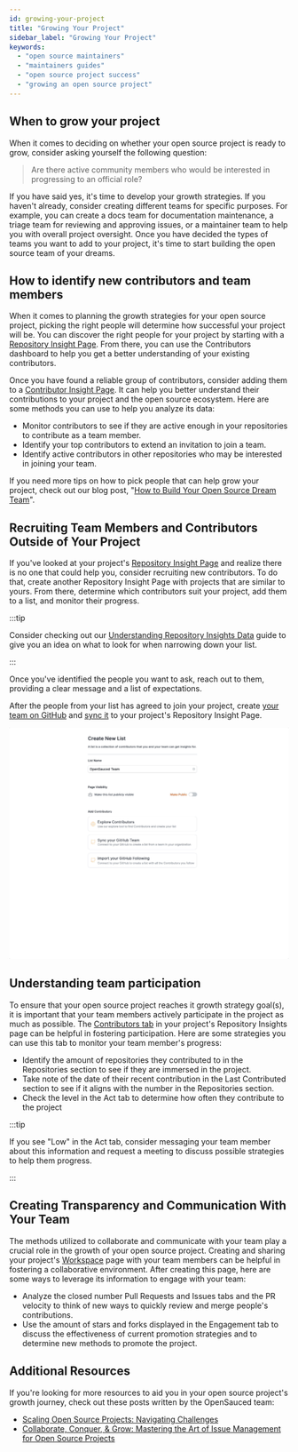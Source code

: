 ```yaml
---
id: growing-your-project
title: "Growing Your Project"
sidebar_label: "Growing Your Project"
keywords:
  - "open source maintainers"
  - "maintainers guides"
  - "open source project success"
  - "growing an open source project"
---
```




## When to grow your project

When it comes to deciding on whether your open source project is ready to grow, consider asking yourself the following question:

> Are there active community members who would be interested in progressing to an official role?

If you have said yes, it's time to develop your growth strategies. If you haven't already, consider creating different teams for specific purposes. For example, you can create a docs team for documentation maintenance, a triage team for reviewing and approving issues, or a maintainer team to help you with overall project oversight. Once you have decided the types of teams you want to add to your project, it's time to start building the open source team of your dreams.

## How to identify new contributors and team members

When it comes to planning the growth strategies for your open source project, picking the right people will determine how successful your project will be. You can discover the right people for your project by starting with a [Repository Insight Page](../maintainers/maintainers-guide.md#creating-a-new-repository-insight-page). From there, you can use the Contributors dashboard to help you get a better understanding of your existing contributors.

Once you have found a reliable group of contributors, consider adding them to a [Contributor Insight Page](../maintainers/maintainers-guide.md#creating-a-new-contributor-insight-page). It can help you better understand their contributions to your project and the open source ecosystem. Here are some methods you can use to help you analyze its data:

- Monitor contributors to see if they are active enough in your repositories to contribute as a team member.
- Identify your top contributors to extend an invitation to join a team.
- Identify active contributors in other repositories who may be interested in joining your team.

If you need more tips on how to pick people that can help grow your project, check out our blog post, "[How to Build Your Open Source Dream Team](https://dev.to/opensauced/how-to-build-your-open-source-dream-team-a-guide-3i90)".

## Recruiting Team Members and Contributors Outside of Your Project

If you've looked at your project's [Repository Insight Page](../features/repo-insights.md) and realize there is no one that could help you, consider recruiting new contributors. To do that, create another Repository Insight Page with projects that are similar to yours. From there, determine which contributors suit your project, add them to a list, and monitor their progress.  

:::tip

Consider checking out our [Understanding Repository Insights Data](../features/repo-insights.md) guide to give you an idea on what to look for when narrowing down your list.

:::

Once you've identified the people you want to ask, reach out to them, providing a clear message and a list of expectations.

After the people from your list has agreed to join your project, create [your team on GitHub](https://docs.github.com/en/organizations/organizing-members-into-teams/creating-a-team) and [sync it](../welcome/faqs.md#sync-your-github-team) to your project's Repository Insight Page.

![team sync gif](../../static/gif/team-sync.gif)

## Understanding team participation

To ensure that your open source project reaches it growth strategy goal(s), it is important that your team members actively participate in the project as much as possible. The [Contributors tab](../maintainers/maintainers-guide.md#contributors) in your project's Repository Insights page can be helpful in fostering participation. Here are some strategies you can use this tab to monitor your team member's progress:

- Identify the amount of repositories they contributed to in the Repositories section to see if they are immersed in the project.
- Take note of the date of their recent contribution in the Last Contributed section to see if it aligns with the number in the Repositories section.
- Check the level in the Act tab to determine how often they contribute to the project

:::tip

If you see "Low" in the Act tab, consider messaging your team member about this information and request a meeting to discuss possible strategies to help them progress.

:::

## Creating Transparency and Communication With Your Team

The methods utilized to collaborate and communicate with your team play a crucial role in the growth of your open source project. Creating and sharing your project's [Workspace](../features/workspaces.md) page with your team members can be helpful in fostering a collaborative environment. After creating this page, here are some ways to leverage its information to engage with your team:

- Analyze the closed number Pull Requests and Issues tabs and the PR velocity to think of new ways to quickly review and merge people's contributions.
- Use the amount of stars and forks displayed in the Engagement tab to discuss the effectiveness of current promotion strategies and to determine new methods to promote the project.

## Additional Resources

If you're looking for more resources to aid you in your open source project's growth journey, check out these posts written by the OpenSauced team:

- [Scaling Open Source Projects: Navigating Challenges](https://dev.to/opensauced/navigating-the-challenges-of-scaling-open-source-projects-11h2)
- [Collaborate, Conquer, & Grow: Mastering the Art of Issue Management for Open Source Projects](https://dev.to/opensauced/collaborate-conquer-grow-mastering-the-art-of-issue-management-for-open-source-projects-49gi)

